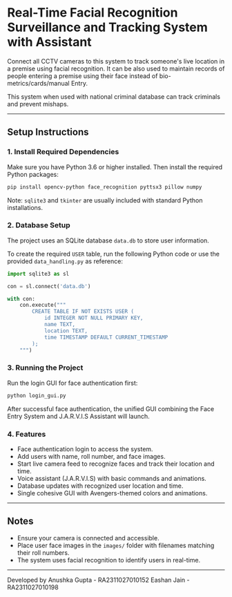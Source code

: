 # Real-Time Facial Recognition Surveillance and Tracking System with Assistant

Connect all CCTV cameras to this system to track someone's live location in a premise using facial recognition. It can be also used to maintain records of people entering a premise using their face instead of bio-metrics/cards/manual Entry.

This system when used with national criminal database can track criminals and prevent mishaps.

---

## Setup Instructions

### 1. Install Required Dependencies

Make sure you have Python 3.6 or higher installed. Then install the required Python packages:

```bash
pip install opencv-python face_recognition pyttsx3 pillow numpy
```

Note: `sqlite3` and `tkinter` are usually included with standard Python installations.

### 2. Database Setup

The project uses an SQLite database `data.db` to store user information.

To create the required `USER` table, run the following Python code or use the provided `data_handling.py` as reference:

```python
import sqlite3 as sl

con = sl.connect('data.db')

with con:
    con.execute("""
        CREATE TABLE IF NOT EXISTS USER (
            id INTEGER NOT NULL PRIMARY KEY,
            name TEXT,
            location TEXT,
            time TIMESTAMP DEFAULT CURRENT_TIMESTAMP
        );
    """)
```

### 3. Running the Project

Run the login GUI for face authentication first:

```bash
python login_gui.py
```

After successful face authentication, the unified GUI combining the Face Entry System and J.A.R.V.I.S Assistant will launch.

### 4. Features

- Face authentication login to access the system.
- Add users with name, roll number, and face images.
- Start live camera feed to recognize faces and track their location and time.
- Voice assistant (J.A.R.V.I.S) with basic commands and animations.
- Database updates with recognized user location and time.
- Single cohesive GUI with Avengers-themed colors and animations.

---

## Notes

- Ensure your camera is connected and accessible.
- Place user face images in the `images/` folder with filenames matching their roll numbers.
- The system uses facial recognition to identify users in real-time.

---

Developed by Anushka Gupta - RA2311027010152
             Eashan Jain - RA2311027010198
